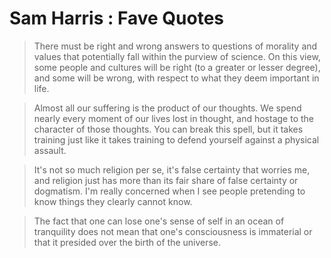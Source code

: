 # Sam Harris : Fave Quotes

> There must be right and wrong answers to questions of morality and values that potentially fall within the purview of science. On this view, some people and cultures will be right (to a greater or lesser degree), and some will be wrong, with respect to what they deem important in life.

> Almost all our suffering is the product of our thoughts. We spend nearly every moment of our lives lost in thought, and hostage to the character of those thoughts. You can break this spell, but it takes training just like it takes training to defend yourself against a physical assault.

> It's not so much religion per se, it's false certainty that worries me, and religion just has more than its fair share of false certainty or dogmatism. I'm really concerned when I see people pretending to know things they clearly cannot know.

> The fact that one can lose one's sense of self in an ocean of tranquility does not mean that one's consciousness is immaterial or that it presided over the birth of the universe.
